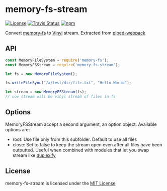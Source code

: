 # memory-fs-stream

[![License](https://img.shields.io/badge/license-MIT-blue.svg)](LICENSE)
[![Travis Status](https://travis-ci.org/whs/memory-fs-stream.svg)](https://travis-ci.org/whs/memory-fs-stream)
[![npm](https://img.shields.io/npm/v/memory-fs-stream.svg)](https://www.npmjs.com/package/memory-fs-stream)

Convert [memory-fs](https://github.com/webpack/memory-fs) to [Vinyl](https://github.com/gulpjs/vinyl) stream. Extracted from [piped-webpack](https://github.com/whs/piped-webpack)

## API

```js
const MemoryFileSystem = require('memory-fs');
const MemoryFSStream = require('memory-fs-stream');

let fs = new MemoryFileSystem();

fs.writeFileSync("/a/test/dir/file.txt", "Hello World");

let stream = new MemoryFSStream(fs);
// now stream will be vinyl stream of files in fs
```

## Options

MemoryFSStream accept a second argument, an option object. Available options are:

- root: Use file only from this subfolder. Default to use all files
- close: Set to false to keep the stream open even after all files have been outputted. Useful when combined with modules that let you swap stream like [duplexify](https://github.com/mafintosh/duplexify)

## License
memory-fs-stream is licensed under the [MIT License](LICENSE)
